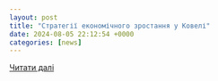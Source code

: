 ```yaml
---
layout: post
title: "Стратегії економічного зростання у Ковелі"
date: 2024-08-05 22:12:54 +0000
categories: [news]
---
```


[Читати далі](https://prokovel.com/info-791.html)
